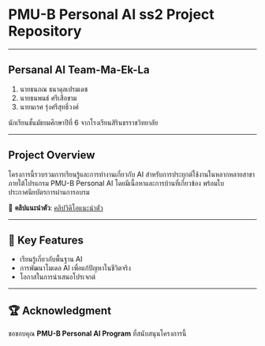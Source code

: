 # PMU-B Personal AI ss2 Project Repository
---
## Persanal AI Team-Ma-Ek-La

1. นายธนภณ ธนาดุลเปรมเดช  
2. นายธนพนธ์ ศรีเสือขาม  
3. นายนเรศ รุ่งศรีสุทธิ์วงศ์  

นักเรียนชั้นมัธยมศึกษาปีที่ 6 จากโรงเรียนสิรินธรราชวิทยาลัย  

---

## Project Overview

โครงการนี้รวบรวมการเรียนรู้และการทำงานเกี่ยวกับ AI สำหรับการประยุกต์ใช้งานในหลากหลายสาขา ภายใต้โปรแกรม PMU-B Personal AI โดยมีเนื้อหาและการบ้านที่เกี่ยวข้อง พร้อมใบประกาศนียบัตรการผ่านการอบรม  

🔗 **คลิปแนะนำตัว**: [คลิปวิดิโอแนะนำตัว](https://youtu.be/goGxfQ4HqIc)

---  

## 🌟 **Key Features**

- เรียนรู้เกี่ยวกับพื้นฐาน AI  
- การพัฒนาโมเดล AI เพื่อแก้ปัญหาในชีวิตจริง  
- โอกาสในการนำเสนอโปรเจกต์  

---

## 🏆 **Acknowledgment**

ขอขอบคุณ **PMU-B Personal AI Program** ที่สนับสนุนโครงการนี้  
